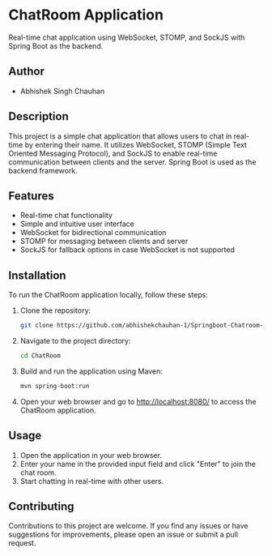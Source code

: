 # ChatRoom Application

Real-time chat application using WebSocket, STOMP, and SockJS with Spring Boot as the backend.

## Author

- Abhishek Singh Chauhan

## Description

This project is a simple chat application that allows users to chat in real-time by entering their name. It utilizes WebSocket, STOMP (Simple Text Oriented Messaging Protocol), and SockJS to enable real-time communication between clients and the server. Spring Boot is used as the backend framework.

## Features

- Real-time chat functionality
- Simple and intuitive user interface
- WebSocket for bidirectional communication
- STOMP for messaging between clients and server
- SockJS for fallback options in case WebSocket is not supported

## Installation

To run the ChatRoom application locally, follow these steps:

1. Clone the repository:

   ```bash
   git clone https://github.com/abhishekchauhan-1/Springboot-Chatroom-App
   ```

2. Navigate to the project directory:

   ```bash
   cd ChatRoom
   ```

3. Build and run the application using Maven:

   ```bash
   mvn spring-boot:run
   ```

4. Open your web browser and go to [http://localhost:8080/](http://localhost:8080/) to access the ChatRoom application.

## Usage

1. Open the application in your web browser.
2. Enter your name in the provided input field and click "Enter" to join the chat room.
3. Start chatting in real-time with other users.

## Contributing

Contributions to this project are welcome. If you find any issues or have suggestions for improvements, please open an issue or submit a pull request. 



